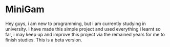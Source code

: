 # MiniGam
Hey guys, i am new to programming, but i am currently studying in university. I have made this simple project and used everything i learnt 
so far, i may keep up and improve this project via the remained years for me to finish studies.
This is a beta version.
